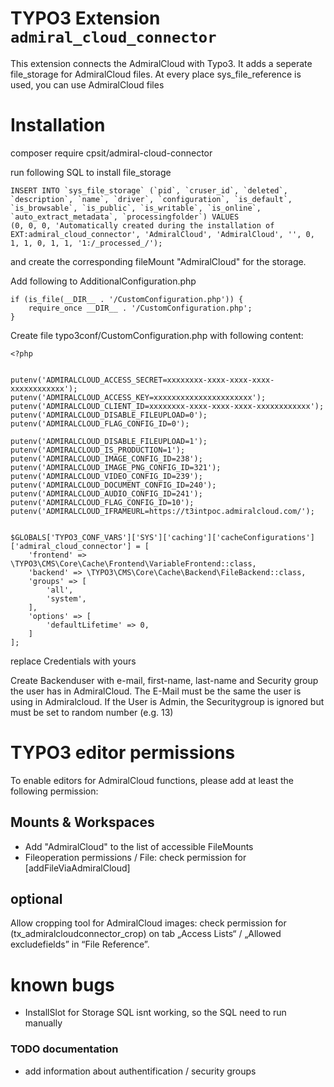 # TYPO3 Extension `admiral_cloud_connector`

This extension connects the AdmiralCloud with Typo3. It adds a seperate file_storage for AdmiralCloud files. At every place sys_file_reference is used, you can use AdmiralCloud files

# Installation

composer require cpsit/admiral-cloud-connector

run following SQL to install file_storage
```
INSERT INTO `sys_file_storage` (`pid`, `cruser_id`, `deleted`, `description`, `name`, `driver`, `configuration`, `is_default`, `is_browsable`, `is_public`, `is_writable`, `is_online`, `auto_extract_metadata`, `processingfolder`) VALUES
(0, 0, 0, 'Automatically created during the installation of EXT:admiral_cloud_connector', 'AdmiralCloud', 'AdmiralCloud', '', 0, 1, 1, 0, 1, 1, '1:/_processed_/');
```

and create the corresponding fileMount "AdmiralCloud" for the storage.

Add following to AdditionalConfiguration.php
```
if (is_file(__DIR__ . '/CustomConfiguration.php')) {
    require_once __DIR__ . '/CustomConfiguration.php';
}
```

Create file typo3conf/CustomConfiguration.php with following content:
```
<?php


putenv('ADMIRALCLOUD_ACCESS_SECRET=xxxxxxxx-xxxx-xxxx-xxxx-xxxxxxxxxxxx');
putenv('ADMIRALCLOUD_ACCESS_KEY=xxxxxxxxxxxxxxxxxxxxxx');
putenv('ADMIRALCLOUD_CLIENT_ID=xxxxxxxx-xxxx-xxxx-xxxx-xxxxxxxxxxxx');
putenv('ADMIRALCLOUD_DISABLE_FILEUPLOAD=0');
putenv('ADMIRALCLOUD_FLAG_CONFIG_ID=0');

putenv('ADMIRALCLOUD_DISABLE_FILEUPLOAD=1');
putenv('ADMIRALCLOUD_IS_PRODUCTION=1');
putenv('ADMIRALCLOUD_IMAGE_CONFIG_ID=238');
putenv('ADMIRALCLOUD_IMAGE_PNG_CONFIG_ID=321');
putenv('ADMIRALCLOUD_VIDEO_CONFIG_ID=239');
putenv('ADMIRALCLOUD_DOCUMENT_CONFIG_ID=240');
putenv('ADMIRALCLOUD_AUDIO_CONFIG_ID=241');
putenv('ADMIRALCLOUD_FLAG_CONFIG_ID=10');
putenv('ADMIRALCLOUD_IFRAMEURL=https://t3intpoc.admiralcloud.com/');


$GLOBALS['TYPO3_CONF_VARS']['SYS']['caching']['cacheConfigurations']['admiral_cloud_connector'] = [
    'frontend' => \TYPO3\CMS\Core\Cache\Frontend\VariableFrontend::class,
    'backend' => \TYPO3\CMS\Core\Cache\Backend\FileBackend::class,
    'groups' => [
        'all',
        'system',
    ],
    'options' => [
        'defaultLifetime' => 0,
    ]
];
```
replace Credentials with yours

Create Backenduser with e-mail, first-name, last-name and Security group the user has in AdmiralCloud.
The E-Mail must be the same the user is using in Admiralcloud. If the User is Admin, the Securitygroup is ignored but must be set to random number (e.g. 13)

# TYPO3 editor permissions

To enable editors for AdmiralCloud functions, please add at least the following permission:

## Mounts & Workspaces

* Add "AdmiralCloud" to the list of accessible FileMounts
* Fileoperation permissions / File: check permission for [addFileViaAdmiralCloud] 

## optional

Allow cropping tool for AdmiralCloud images: 
check permission for (tx_admiralcloudconnector_crop) on tab „Access Lists“ / „Allowed excludefields” in “File Reference”.


# known bugs
* InstallSlot for Storage SQL isnt working, so the SQL need to run manually

### TODO documentation
* add information about authentification / security groups
